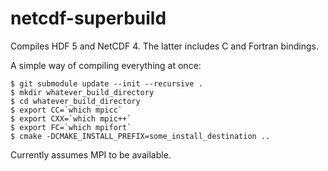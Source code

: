 # netcdf-superbuild
Compiles HDF 5 and NetCDF 4. The latter includes C and Fortran bindings.

A simple way of compiling everything at once:
~~~{.sh}
$ git submodule update --init --recursive .
$ mkdir whatever_build_directory
$ cd whatever_build_directory
$ export CC=`which mpicc`
$ export CXX=`which mpic++`
$ export FC=`which mpifort`
$ cmake -DCMAKE_INSTALL_PREFIX=some_install_destination ..
~~~

Currently assumes MPI to be available.

